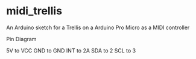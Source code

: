# midi_trellis
An Arduino sketch for a Trellis on a Arduino Pro Micro as a MIDI controller

Pin Diagram

5V to VCC
GND to GND
INT to 2A
SDA to 2
SCL to 3
